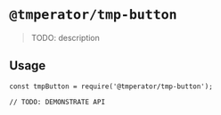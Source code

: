 # `@tmperator/tmp-button`

> TODO: description

## Usage

```
const tmpButton = require('@tmperator/tmp-button');

// TODO: DEMONSTRATE API
```

